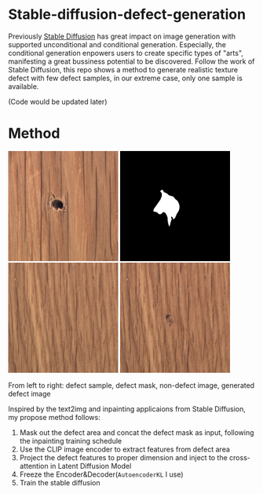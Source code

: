 # Stable-diffusion-defect-generation
Previously [Stable Diffusion](https://github.com/runwayml/stable-diffusion) has great impact on image generation with supported unconditional and conditional generation. Especially, the conditional generation enpowers users to create specific types of "arts", manifesting a great bussiness potential to be discovered. Follow the work of Stable Diffusion, this repo shows a method to generate realistic texture defect with few defect samples, in our extreme case, only one sample is available.

(Code would be updated later)

# Method 
<img src="./000_crop_bad0.png" width="224"/>  <img src="./000_crop_mask0.png" width="224"/>  <img src="./000_crop1.png" width="224"/>  <img src="./output0.png" width="224"/>

From left to right: defect sample, defect mask, non-defect image, generated defect image

Inspired by the text2img and inpainting applicaions from Stable Diffusion, my propose method follows:
1. Mask out the defect area and concat the defect mask as input, following the inpainting training schedule
2. Use the CLIP image encoder to extract features from defect area
3. Project the defect features to proper dimension and inject to the cross-attention in Latent Diffusion Model
4. Freeze the Encoder&Decoder(`AutoencoderKL` I use)
5. Train the stable diffusion
